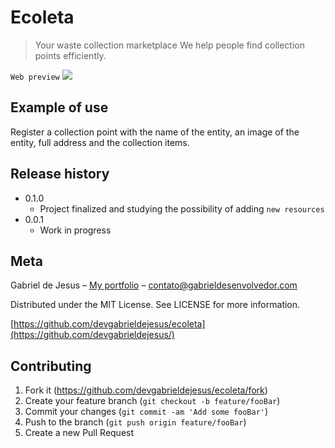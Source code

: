 # Ecoleta

> Your waste collection marketplace
We help people find collection points efficiently.

`Web preview`
![](public/assets/web-preview.gif)

## Example of use

Register a collection point with the name of the entity, an image of the entity, full address and the collection items.

## Release history

* 0.1.0
    * Project finalized and studying the possibility of adding `new resources`
* 0.0.1
    * Work in progress

## Meta

Gabriel de Jesus – [My portfolio](https://www.gabrieldesenvolvedor.com/) – contato@gabrieldesenvolvedor.com

Distributed under the MIT License. See LICENSE for more information.

[https://github.com/devgabrieldejesus/ecoleta](https://github.com/devgabrieldejesus/)

## Contributing

1. Fork it (<https://github.com/devgabrieldejesus/ecoleta/fork>)
2. Create your feature branch (`git checkout -b feature/fooBar`)
3. Commit your changes (`git commit -am 'Add some fooBar'`)
4. Push to the branch (`git push origin feature/fooBar`)
5. Create a new Pull Request
